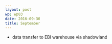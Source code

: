 ```yaml
---
layout: post
wp: wp03
date: 2016-09-30
title: September
---
```


- data transfer to EBI warehouse via shadowland


